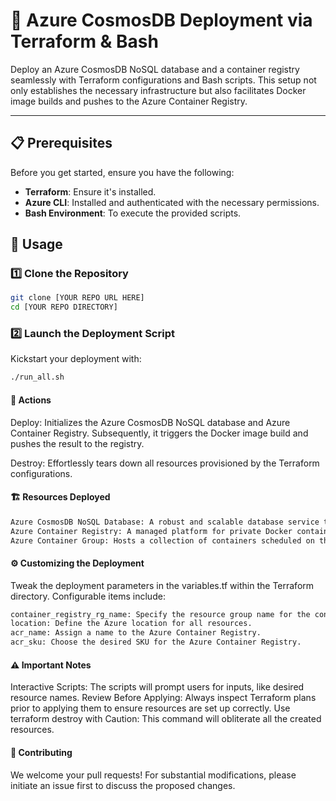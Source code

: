 # 🌌 Azure CosmosDB Deployment via Terraform & Bash

Deploy an Azure CosmosDB NoSQL database and a container registry seamlessly with Terraform configurations and Bash scripts. This setup not only establishes the necessary infrastructure but also facilitates Docker image builds and pushes to the Azure Container Registry.

---

## 📋 Prerequisites

Before you get started, ensure you have the following:

- **Terraform**: Ensure it's installed.
- **Azure CLI**: Installed and authenticated with the necessary permissions.
- **Bash Environment**: To execute the provided scripts.

## 🚀 Usage

### 1️⃣ Clone the Repository

```bash
git clone [YOUR REPO URL HERE]
cd [YOUR REPO DIRECTORY]
```

### 2️⃣ Launch the Deployment Script
Kickstart your deployment with:

```bash
./run_all.sh
```

#### 🔧 Actions

Deploy: Initializes the Azure CosmosDB NoSQL database and Azure Container Registry. Subsequently, it triggers the Docker image build and pushes the result to the registry.

Destroy: Effortlessly tears down all resources provisioned by the Terraform configurations.

#### 🏗 Resources Deployed

```bash
Azure CosmosDB NoSQL Database: A robust and scalable database service tailored for global applications.
Azure Container Registry: A managed platform for private Docker container images.
Azure Container Group: Hosts a collection of containers scheduled on the same machine.
```


#### ⚙ Customizing the Deployment

Tweak the deployment parameters in the variables.tf within the Terraform directory. Configurable items include:

```bash
container_registry_rg_name: Specify the resource group name for the container registry.
location: Define the Azure location for all resources.
acr_name: Assign a name to the Azure Container Registry.
acr_sku: Choose the desired SKU for the Azure Container Registry.
```


#### ⚠ Important Notes

Interactive Scripts: The scripts will prompt users for inputs, like desired resource names.
Review Before Applying: Always inspect Terraform plans prior to applying them to ensure resources are set up correctly.
Use terraform destroy with Caution: This command will obliterate all the created resources.

#### 🤝 Contributing

We welcome your pull requests! For substantial modifications, please initiate an issue first to discuss the proposed changes.